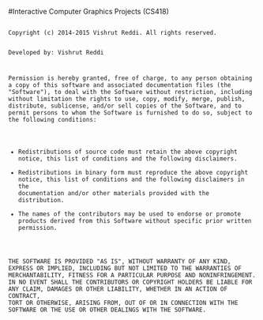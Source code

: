 #Interactive Computer Graphics Projects (CS418)

<code>
Copyright (c) 2014-2015 Vishrut Reddi. All rights reserved.

Developed by: Vishrut Reddi

Permission is hereby granted, free of charge, to any person obtaining a 
copy of this software and associated documentation files (the "Software"), 
to deal with the Software without restriction, including without limitation 
the rights to use, copy, modify, merge, publish, distribute, sublicense, 
and/or sell copies of the Software, and to permit persons to whom the 
Software is furnished to do so, subject to the following conditions:

   - Redistributions of source code must retain the above copyright notice, 
     this list of conditions and the following disclaimers.
   - Redistributions in binary form must reproduce the above 
     copyright notice, this list of conditions and the following 
     disclaimers in the documentation and/or other materials 
     provided with the distribution.
   - The names of the contributors may be used to endorse or promote
     products derived from this Software without specific prior written permission.


THE SOFTWARE IS PROVIDED "AS IS", WITHOUT WARRANTY OF ANY KIND, EXPRESS OR IMPLIED,
INCLUDING BUT NOT LIMITED TO THE WARRANTIES OF MERCHANTABILITY, FITNESS FOR A
PARTICULAR PURPOSE AND NONINFRINGEMENT. IN NO EVENT SHALL THE CONTRIBUTORS OR
COPYRIGHT HOLDERS BE LIABLE FOR ANY CLAIM, DAMAGES OR OTHER LIABILITY, WHETHER
IN AN ACTION OF CONTRACT, TORT OR OTHERWISE, ARISING FROM, OUT OF OR IN CONNECTION
WITH THE SOFTWARE OR THE USE OR OTHER DEALINGS WITH THE SOFTWARE.
</code>

